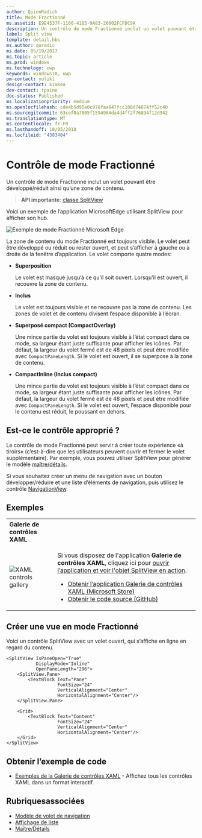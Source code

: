 ```yaml
---
author: QuinnRadich
title: Mode Fractionné
ms.assetid: E9E4537F-1160-4183-9A83-26602FCFDC9A
description: Un contrôle de mode Fractionné inclut un volet pouvant être développé/réduit ainsi qu’une zone de contenu.
label: Split view
template: detail.hbs
ms.author: quradic
ms.date: 05/19/2017
ms.topic: article
ms.prod: windows
ms.technology: uwp
keywords: windows10, uwp
pm-contact: yulikl
design-contact: kimsea
dev-contact: tpaine
doc-status: Published
ms.localizationpriority: medium
ms.openlocfilehash: cde4b5d95a0c978faa647fcc108d74874ff52c40
ms.sourcegitcommit: 63cef0a7805f1594984da4d4ff2f76894f12d942
ms.translationtype: MT
ms.contentlocale: fr-FR
ms.lasthandoff: 10/05/2018
ms.locfileid: "4383404"
---
```

# <a name="split-view-control"></a>Contrôle de mode Fractionné

Un contrôle de mode Fractionné inclut un volet pouvant être développé/réduit ainsi qu’une zone de contenu.

> **API importante**: [classe SplitView](https://msdn.microsoft.com/library/windows/apps/dn864360)

Voici un exemple de l’application MicrosoftEdge utilisant SplitView pour afficher son hub.

![Exemple de mode Fractionné Microsoft Edge](images/split_view_Edge.png)


 La zone de contenu du mode Fractionné est toujours visible. Le volet peut être développé ou réduit ou rester ouvert, et peut s’afficher à gauche ou à droite de la fenêtre d’application. Le volet comporte quatre modes:

-   **Superposition**

    Le volet est masqué jusqu’à ce qu’il soit ouvert. Lorsqu’il est ouvert, il recouvre la zone de contenu.

-   **Inclus**

    Le volet est toujours visible et ne recouvre pas la zone de contenu. Les zones de volet et de contenu divisent l’espace disponible à l’écran.

-   **Superposé compact (CompactOverlay)**

    Une mince partie du volet est toujours visible à l’état compact dans ce mode, sa largeur étant juste suffisante pour afficher les icônes. Par défaut, la largeur du volet fermé est de 48 pixels et peut être modifiée avec `CompactPaneLength`. Si le volet est ouvert, il se superpose à la zone de contenu.

-   **CompactInline (Inclus compact)**

    Une mince partie du volet est toujours visible à l’état compact dans ce mode, sa largeur étant juste suffisante pour afficher les icônes. Par défaut, la largeur du volet fermé est de 48 pixels et peut être modifiée avec `CompactPaneLength`. Si le volet est ouvert, l’espace disponible pour le contenu est réduit, le poussant en dehors.

## <a name="is-this-the-right-control"></a>Est-ce le contrôle approprié ?

Le contrôle de mode Fractionné peut servir à créer toute expérience «à tiroirs» (c’est-à-dire que les utilisateurs peuvent ouvrir et fermer le volet supplémentaire). Par exemple, vous pouvez utiliser SplitView pour générer le modèle [maître/détails](master-details.md).

Si vous souhaitez créer un menu de navigation avec un bouton développer/réduire et une liste d’éléments de navigation, puis utilisez le contrôle [NavigationView](navigationview.md).

## <a name="examples"></a>Exemples

<table>
<th align="left">Galerie de contrôles XAML<th>
<tr>
<td><img src="images/xaml-controls-gallery-sm.png" alt="XAML controls gallery"></img></td>
<td>
    <p>Si vous disposez de l'application <strong style="font-weight: semi-bold">Galerie de contrôles XAML</strong>, cliquez ici pour <a href="xamlcontrolsgallery:/item/SplitView">ouvrir l’application et voir l'objet SplitView en action</a>.</p>
    <ul>
    <li><a href="https://www.microsoft.com/store/productId/9MSVH128X2ZT">Obtenir l’application Galerie de contrôles XAML (Microsoft Store)</a></li>
    <li><a href="https://github.com/Microsoft/Windows-universal-samples/tree/master/Samples/XamlUIBasics">Obtenir le code source (GitHub)</a></li>
    </ul>
</td>
</tr>
</table>

## <a name="create-a-split-view"></a>Créer une vue en mode Fractionné

Voici un contrôle SplitView avec un volet ouvert, qui s’affiche en ligne en regard du contenu.
```xaml
<SplitView IsPaneOpen="True"
           DisplayMode="Inline"
           OpenPaneLength="296">
    <SplitView.Pane>
        <TextBlock Text="Pane"
                   FontSize="24"
                   VerticalAlignment="Center"
                   HorizontalAlignment="Center"/>
    </SplitView.Pane>

    <Grid>
        <TextBlock Text="Content"
                   FontSize="24"
                   VerticalAlignment="Center"
                   HorizontalAlignment="Center"/>
    </Grid>
</SplitView>
```

## <a name="get-the-sample-code"></a>Obtenir l’exemple de code

- [Exemples de la Galerie de contrôles XAML](https://github.com/Microsoft/Windows-universal-samples/tree/master/Samples/XamlUIBasics) - Affichez tous les contrôles XAML dans un format interactif.

## <a name="related-topics"></a>Rubriquesassociées
- [Modèle de volet de navigation](navigationview.md)
- [Affichage de liste](lists.md)
- [Maître/Détails](master-details.md)